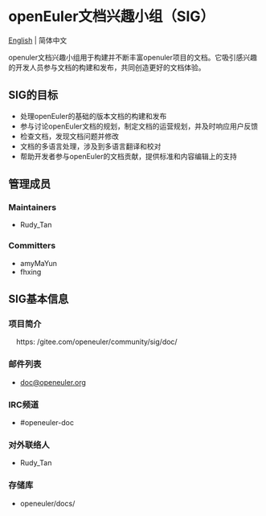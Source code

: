 # openEuler文档兴趣小组（SIG）
[English](./sig-template.md) | 简体中文

openuler文档兴趣小组用于构建并不断丰富openuler项目的文档。它吸引感兴趣的开发人员参与文档的构建和发布，共同创造更好的文档体验。


## SIG的目标

- 处理openEuler的基础的版本文档的构建和发布
- 参与讨论openEuler文档的规划，制定文档的运营规划，并及时响应用户反馈
- 检查文档，发现文档问题并修改
- 文档的多语言处理，涉及到多语言翻译和校对
- 帮助开发者参与openEuler的文档贡献，提供标准和内容编辑上的支持

## 管理成员

### Maintainers
- Rudy_Tan

### Committers
- amyMaYun
- fhxing


## SIG基本信息

### 项目简介
    https: /gitee.com/openeuler/community/sig/doc/

### 邮件列表
- doc@openeuler.org

### IRC频道
- #openeuler-doc

### 对外联络人
- Rudy_Tan 

### 存储库
- openeuler/docs/

